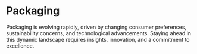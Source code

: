# Packaging
Packaging is evolving rapidly, driven by changing consumer preferences, sustainability concerns, and technological advancements. Staying ahead in this dynamic landscape requires insights, innovation, and a commitment to excellence. 
